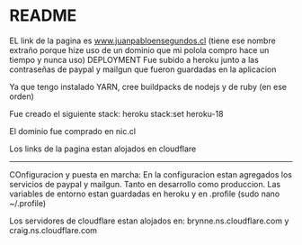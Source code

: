 # README

EL link de la pagina es www.juanpabloensegundos.cl (tiene ese nombre extraño porque hize uso de un dominio que mi polola compro hace un tiempo y nunca uso)
 DEPLOYMENT
  Fue subido a heroku junto a las contraseñas de paypal y mailgun que fueron guardadas en la aplicacion
  
  Ya que tengo instalado YARN, cree buildpacks de nodejs y de ruby (en ese orden)
  
  Fue creado el siguiente stack: heroku stack:set heroku-18
  
  El dominio fue comprado en nic.cl
  
  Los links de la pagina estan alojados en cloudflare
  
  --------------------------------------------------------------------------------------------------------------------------------------
  
  COnfiguracion y puesta en marcha: En la configuracion estan agregados los servicios de paypal y mailgun. Tanto en desarrollo como produccion. Las variables de entorno estan guardadas en heroku y en .profile (sudo nano ~/.profile)
  
  Los servidores de cloudflare estan alojados en: brynne.ns.cloudflare.com y craig.ns.cloudflare.com
